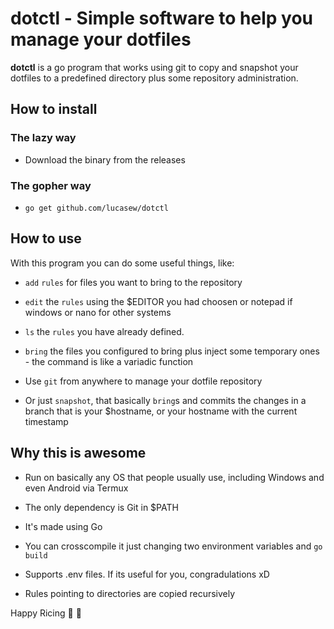 # dotctl - Simple software to help you manage your dotfiles

**dotctl** is a go program that works using git to copy and snapshot your dotfiles to a predefined directory plus some repository administration.

## How to install
### The lazy way

- Download the binary from the releases

### The gopher way

- ```go get github.com/lucasew/dotctl```

## How to use
With this program you can do some useful things, like:

- ```add``` ```rules``` for files you want to bring to the repository

- ```edit``` the ```rules``` using the $EDITOR you had choosen or notepad if windows or nano for other systems

- ```ls``` the ```rules``` you have already defined.

- ```bring``` the files you configured to bring plus inject some temporary ones - the command is like a variadic function

- Use ```git``` from anywhere to manage your dotfile repository

- Or just ```snapshot```, that basically ```bring```s and commits the changes in a branch that is your $hostname, or your hostname with the current timestamp

## Why this is awesome

- Run on basically any OS that people usually use, including Windows and even Android via Termux

- The only dependency is Git in $PATH

- It's made using Go

- You can crosscompile it just changing two environment variables and ```go build```

- Supports .env files. If its useful for you, congradulations xD

- Rules pointing to directories are copied recursively

Happy Ricing :rice: :penguin:
